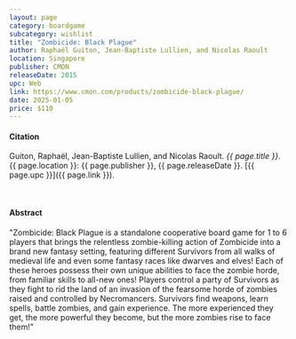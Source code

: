 ```yaml
---
layout: page
category: boardgame
subcategory: wishlist
title: "Zombicide: Black Plague"
author: Raphaël Guiton, Jean-Baptiste Lullien, and Nicolas Raoult
location: Singapore
publisher: CMON
releaseDate: 2015
upc: Web
link: https://www.cmon.com/products/zombicide-black-plague/
date: 2025-01-05
price: $110
---
```


#### Citation

Guiton, Raphaël, Jean-Baptiste Lullien, and Nicolas Raoult. *{{ page.title }}.* {{ page.location }}: {{ page.publisher }}, {{ page.releaseDate }}. [{{ page.upc }}]({{ page.link }}).

<br>


#### Abstract

"Zombicide: Black Plague is a standalone cooperative board game for 1 to 6 players that brings the relentless zombie-killing action of Zombicide into a brand new fantasy setting, featuring different Survivors from all walks of medieval life and even some fantasy races like dwarves and elves! Each of these heroes possess their own unique abilities to face the zombie horde, from familiar skills to all-new ones! Players control a party of Survivors as they fight to rid the land of an invasion of the fearsome horde of zombies raised and controlled by Necromancers. Survivors find weapons, learn spells, battle zombies, and gain experience. The more experienced they get, the more powerful they become, but the more zombies rise to face them!"
